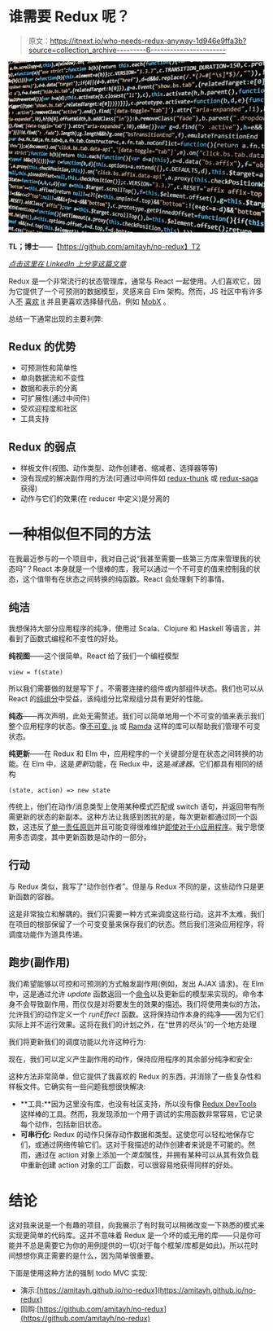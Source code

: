 # 谁需要 Redux 呢？

> 原文：<https://itnext.io/who-needs-redux-anyway-1d946e9ffa3b?source=collection_archive---------6----------------------->

![](img/0c8bf5e7b10328577204adb59909ce48.png)

**TL；博士**——【https://github.com/amitayh/no-redux】T2

[*点击这里在 LinkedIn 上分享这篇文章*](https://www.linkedin.com/cws/share?url=https%3A%2F%2Fitnext.io%2Fwho-needs-redux-anyway-1d946e9ffa3b)

Redux 是一个非常流行的状态管理库，通常与 React 一起使用。人们喜欢它，因为它提供了一个可预测的数据模型，灵感来自 Elm 架构。然而，JS 社区中有许多人[不](https://medium.com/@machnicki/why-redux-is-not-so-easy-some-alternatives-24816d5ad22d) [喜欢](https://games.greggman.com/game/react-and-redux-are-a-joke-right/) [it](https://news.ycombinator.com/item?id=10940845) 并且更喜欢选择替代品，例如 [MobX](https://github.com/mobxjs/mobx) 。

总结一下通常出现的主要利弊:

## Redux 的优势

*   可预测性和简单性
*   单向数据流和不变性
*   数据和表示的分离
*   可扩展性(通过中间件)
*   受欢迎程度和社区
*   工具支持

## Redux 的弱点

*   样板文件(视图、动作类型、动作创建者、缩减者、选择器等等)
*   没有现成的解决副作用的方法(可通过中间件如 [redux-thunk](https://github.com/gaearon/redux-thunk) 或 [redux-saga](https://github.com/redux-saga/redux-saga) 获得)
*   动作与它们的效果(在 reducer 中定义)是分离的

# 一种相似但不同的方法

在我最近参与的一个项目中，我对自己说“我甚至需要一些第三方库来管理我的状态吗”？React 本身就是一个很棒的库，我可以通过一个不可变的值来控制我的状态，这个值带有在状态之间转换的纯函数。React 会处理剩下的事情。

## 纯洁

我想保持大部分应用程序的纯净，使用过 Scala、Clojure 和 Haskell 等语言，并看到了函数式编程和不变性的好处。

**纯视图**——这个很简单。React 给了我们一个编程模型

```
view = f(state)
```

所以我们需要做的就是写下 *f* 。不需要连接的组件或内部组件状态。我们也可以从 React 的[纯组分](https://reactjs.org/docs/react-api.html#reactpurecomponent)中受益，该纯组分比常规组分具有更好的性能。

**纯态**——再次声明，此处无需赘述。我们可以简单地用一个不可变的值来表示我们整个应用程序的状态。像[不可变. js](https://facebook.github.io/immutable-js/) 或 [Ramda](http://ramdajs.com/) 这样的库可以帮助我们管理不可变状态。

**纯更新**——在 Redux 和 Elm 中，应用程序的一个关键部分是在状态之间转换的功能。在 Elm 中，这是*更新*功能，在 Redux 中，这是*减速器*。它们都具有相同的结构

```
(state, action) => new state
```

传统上，他们在动作/消息类型上使用某种模式匹配或 switch 语句，并返回带有所需更新的状态的新副本。这种方法让我感到困扰的是，每次更新都通过同一个函数，这违反了[单一责任原则](https://en.wikipedia.org/wiki/Single_responsibility_principle)并且可能变得很难维护[即使对于小应用程序](https://github.com/reactjs/redux/blob/master/examples/todomvc/src/reducers/todos.js)。我宁愿使用多态调度，其中更新函数是动作的一部分。

## 行动

与 Redux 类似，我写了“动作创作者”。但是与 Redux 不同的是，这些动作只是更新函数的容器。

这是非常独立和解耦的。我们只需要一种方式来调度这些行动。这并不太难，我们在项目的根部保留了一个可变变量来保存我们的状态。然后我们渲染应用程序，将调度功能作为道具传递。

## 跑步(副作用)

我们希望能够以可控和可预测的方式触发副作用(例如，发出 AJAX 请求)。在 Elm 中，这是通过允许 *update* 函数返回一个[命令](https://www.elm-tutorial.org/en/03-subs-cmds/02-commands.html)以及更新后的模型来实现的。命令本身不会导致副作用，而仅仅是对将要发生的效果的描述。我们将使用类似的方法，允许我们的动作定义一个 *runEffect* 函数。这将保持动作本身的纯净——因为它们实际上并不运行效果。这将在我们的计划之外，在“世界的尽头”的一个地方处理

我们将更新我们的调度功能以允许这种行为:

现在，我们可以定义产生副作用的动作，保持应用程序的其余部分纯净和安全:

这种方法非常简单，但它提供了我喜欢的 Redux 的东西，并消除了一些复杂性和样板文件。它确实有一些问题我想很快解决:

*   **工具:**因为这里没有库，也没有社区支持，所以没有像 [Redux DevTools](https://github.com/gaearon/redux-devtools) 这样棒的工具。然而，我发现添加一个用于调试的实用函数非常容易，它记录每个动作，包括新旧状态。
*   **可串行化:** Redux 的动作只保存动作数据和类型。这使您可以轻松地保存它们，或通过网络传输它们。这对于我描述的动作创建者来说是不可能的。然而，通过在 action 对象上添加一个*类型*属性，并拥有某种可以从其有效负载中重新创建 action 对象的工厂函数，可以很容易地获得同样的好处。

# 结论

这对我来说是一个有趣的项目，向我展示了有时我可以稍微改变一下熟悉的模式来实现更简单的代码库。这并不意味着 Redux 是一个坏的或无用的库——只是你可能并不总是需要它为你的用例提供的一切(对于每个框架/库都是如此)。所以花时间想想你真正需要的是什么，因为简单很重要。

下面是使用这种方法的强制 todo MVC 实现:

*   演示:[https://amitayh.github.io/no-redux](https://amitayh.github.io/no-redux)
*   回购:[https://github.com/amitayh/no-redux](https://github.com/amitayh/no-redux)